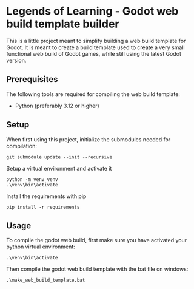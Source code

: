 # Legends of Learning - Godot web build template builder
This is a little project meant to simplify building a web build template for Godot.
It is meant to create a build template used to create a very small functional web build of Godot games, while still using the latest Godot version.

## Prerequisites
The following tools are required for compiling the web build template:
- Python (preferably 3.12 or higher)

## Setup
When first using this project, initialize the submodules needed for compilation:
```commandline
git submodule update --init --recursive
```

Setup a virtual environment and activate it
```commandline
python -m venv venv
.\venv\bin\activate
```

Install the requirements with pip
```commandline
pip install -r requirements
```

## Usage
To compile the godot web build, first make sure you have activated your python virtual environment:
```commandline
.\venv\bin\activate
```

Then compile the godot web build template with the bat file on windows:
```commandline
.\make_web_build_template.bat
```